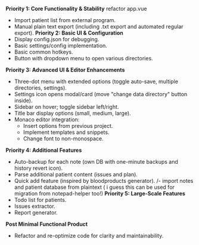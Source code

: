 **Priority 1: Core Functionality & Stability**
refactor app.vue
- Import patient list from external program.
- Manual plain text export (including .txt export and automated regular export).
**Priority 2: Basic UI & Configuration**
- Display config.json for debugging.
- Basic settings/config implementation.
- Basic common hotkeys.
- Button with dropdown menu to open various directories.

**Priority 3: Advanced UI & Editor Enhancements**
- Three-dot menu with extended options (toggle auto-save, multiple directories, settings).
- Settings icon opens modal/card (move "change data directory" button inside).
- Sidebar on hover; toggle sidebar left/right.
- Title bar display options (small, medium, large).
- Monaco editor integration:
  - Insert options from previous project.
  - Implement templates and snippets.
  - Change font to non-monospace.

**Priority 4: Additional Features**
- Auto-backup for each note (own DB with one-minute backups and history revert icon).
- Parse additional patient content (issues and plan).
- Quick add feature (inspired by bloodproducts generator).
/- import notes and patient database from plaintext ( i guess this can be used for migration from notepad-helper too!)
**Priority 5: Large-Scale Features**
- Todo list for patients.
- Issues extractor.
- Report generator.

**Post Minimal Functional Product**
- Refactor and re-optimize code for clarity and maintainability.